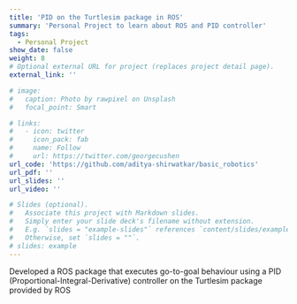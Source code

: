 ```yaml
---
title: 'PID on the Turtlesim package in ROS'
summary: 'Personal Project to learn about ROS and PID controller'
tags:
  - Personal Project
show_date: false
weight: 8
# Optional external URL for project (replaces project detail page).
external_link: ''

# image:
#   caption: Photo by rawpixel on Unsplash
#   focal_point: Smart

# links:
#   - icon: twitter
#     icon_pack: fab
#     name: Follow
#     url: https://twitter.com/georgecushen
url_code: 'https://github.com/aditya-shirwatkar/basic_robotics'
url_pdf: ''
url_slides: ''
url_video: ''

# Slides (optional).
#   Associate this project with Markdown slides.
#   Simply enter your slide deck's filename without extension.
#   E.g. `slides = "example-slides"` references `content/slides/example-slides.md`.
#   Otherwise, set `slides = ""`.
# slides: example
---
```


Developed a ROS package that executes go-to-goal behaviour using a PID (Proportional-Integral-Derivative) controller on the Turtlesim package provided by ROS